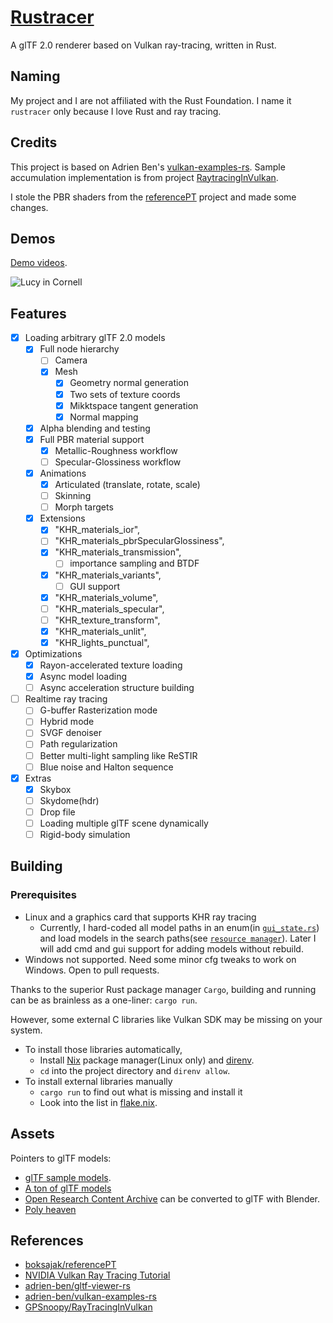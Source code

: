 # [Rustracer](https://github.com/KaminariOS/rustracer)

A glTF 2.0 renderer based on Vulkan ray-tracing, written in Rust.

## Naming
My project and I are not affiliated with the Rust Foundation. I name it `rustracer` only because I love Rust and ray tracing.

## Credits

This project is based on Adrien Ben's [vulkan-examples-rs](https://github.com/adrien-ben/vulkan-examples-rs). Sample accumulation implementation is from project [RaytracingInVulkan](https://github.com/GPSnoopy/RayTracingInVulkan).

I stole the PBR shaders from the [referencePT](https://github.com/boksajak/referencePT) project and made some changes.

## Demos
[Demo videos](https://www.youtube.com/playlist?list=PLD1H28onwV_mFsPySwOtlBn9h5ybzepir).

![Lucy in Cornell](images/lucy.png)

## Features
* [x] Loading arbitrary glTF 2.0 models
  * [x] Full node hierarchy
    * [ ] Camera
    * [x] Mesh
      * [x] Geometry normal generation
      * [x] Two sets of texture coords
      * [x] Mikktspace tangent generation
      * [x] Normal mapping
      
  * [x] Alpha blending and testing
  * [x] Full PBR material support
    * [x] Metallic-Roughness workflow
    * [ ] Specular-Glossiness workflow
  * [x] Animations
    * [x] Articulated (translate, rotate, scale)
    * [ ] Skinning
    * [ ] Morph targets
  * [x] Extensions
      * [x] "KHR_materials_ior",
      * [ ] "KHR_materials_pbrSpecularGlossiness",
      * [x] "KHR_materials_transmission",
        * [ ] importance sampling and BTDF 
      * [x] "KHR_materials_variants",
        * [ ] GUI support
      * [x] "KHR_materials_volume",
      * [ ] "KHR_materials_specular",
      * [ ] "KHR_texture_transform",
      * [x] "KHR_materials_unlit",
      * [x] "KHR_lights_punctual",
* [x] Optimizations
  * [x] Rayon-accelerated texture loading
  * [x] Async model loading
  * [ ] Async acceleration structure building

* [ ] Realtime ray tracing 
  * [ ] G-buffer Rasterization mode
  * [ ] Hybrid mode
  * [ ] SVGF denoiser
  * [ ] Path regularization
  * [ ] Better multi-light sampling like ReSTIR
  * [ ] Blue noise and Halton sequence
  
* [x] Extras
  * [x] Skybox
  * [ ] Skydome(hdr)
  * [ ] Drop file
  * [ ] Loading multiple glTF scene dynamically
  * [ ] Rigid-body simulation
    
## Building
### Prerequisites
- Linux and a graphics card that supports KHR ray tracing
  - Currently, I hard-coded all model paths in an enum(in [`gui_state.rs`](crates/examples/gltf_viewer/src/gui_state.rs)) and load models in the search paths(see [`resource manager`](crates/libs/resource_manager)). Later I will add cmd and gui support for adding models without rebuild.
- Windows not supported. Need some minor cfg tweaks to work on Windows. Open to pull requests.


Thanks to the superior Rust package manager `Cargo`, building and running can be as brainless as a one-liner: `cargo run`. 

However, some external C libraries like Vulkan SDK may be missing on your system. 
- To install those libraries automatically,
  - Install [Nix](https://nixos.org/download.html) package manager(Linux only) and [direnv](https://direnv.net). 
  - `cd` into the project directory and `direnv allow`.
- To install external libraries manually
  - `cargo run` to find out what is missing and install it
  - Look into the list in [flake.nix](flake.nix).
  
## Assets
Pointers to glTF models: 
- [glTF sample models](https://github.com/KhronosGroup/glTF-Sample-Models).
- [A ton of glTF models](https://sketchfab.com/search?features=downloadable&type=models)
- [Open Research Content Archive](https://developer.nvidia.com/orca) can be converted to glTF with Blender.
- [Poly heaven](https://polyhaven.com)

## References
- [boksajak/referencePT](https://github.com/boksajak/referencePT)
- [NVIDIA Vulkan Ray Tracing Tutorial](https://nvpro-samples.github.io/vk_raytracing_tutorial_KHR/)
- [adrien-ben/gltf-viewer-rs](https://github.com/adrien-ben/gltf-viewer-rs)
- [adrien-ben/vulkan-examples-rs](https://github.com/adrien-ben/vulkan-examples-rs)
- [GPSnoopy/RayTracingInVulkan](https://github.com/GPSnoopy/RayTracingInVulkan)
